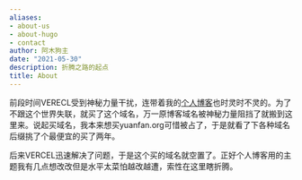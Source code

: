 ```yaml
---
aliases:
- about-us
- about-hugo
- contact
author: 阿木狗主
date: "2021-05-30"
description: 折腾之路的起点
title: About
---
```


前段时间VERECL受到神秘力量干扰，连带着我的[个人博客](yuanfan.vercel.app)也时灵时不灵的。为了不跟这个世界失联，就买了这个域名，万一原博客域名被神秘力量阻挡了就搬到这里来。说起买域名，我本来想买yuanfan.org可惜被占了，于是就看了下各种域名后缀挑了个最便宜的买了两年。

后来VERCEL迅速解决了问题，于是这个买的域名就空置了。正好个人博客用的主题我有几点想改改但是水平太菜怕越改越遭，索性在这里瞎折腾。


